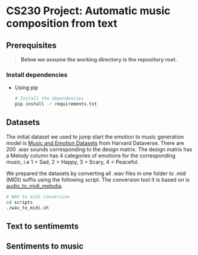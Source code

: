 # CS230 Project: Automatic music composition from text

## Prerequisites

> __Below we assume the working directory is the repository root.__

### Install dependencies

- Using pip

  ```sh
  # Install the dependencies
  pip install -r requirements.txt
  ```

## Datasets

The initial dataset we used to jump start the emotion to music generation model is [Music and Emotion Datasets](https://doi.org/10.7910/DVN/IFOBRN) from Harvard Dataverse. There are 200 .wav sounds corresponding to the design matrix. The design matrix has a Melody column has 4 categories of emotions for the corresponding music, i.e 1 = Sad, 2 = Happy, 3 = Scary, 4 = Peaceful.

We prepared the datasets by converting all .wav files in one folder to .mid (MIDI) suffix using the following script. The conversion tool it is based on is [audio_to_midi_melodia](https://github.com/justinsalamon/audio_to_midi_melodia).  

  ```sh
  # WAV to midi conversion
  cd scripts
  ./wav_to_midi.sh 
  ```

## Text to sentimemts

## Sentiments to music 


